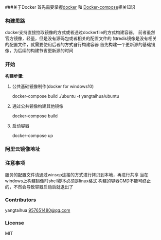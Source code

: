 ###关于Docker
  首先需要掌握[docker](https://docs.docker.com) 和 [Docker-compose](https://docs.docker.com/compose)相关知识
    
### 构建思路
  docker支持直接拉取镜像的方式或者通过dockerfile的方式构建容器，
  前者虽然官方镜像，轻量，但是没有源码包或者相关的配置文件的 
  如redis镜像是没有相关的配置文件，就需要使用后者的方式自行构建容器
  首先构建一个更新源的基础镜像，为后续的构建节省更新源的时间
  
### 开始

**构建步骤:**

1. 公共基础镜像制作(docker for windows10)

    docker-compose build ./ubuntu -t yangtaihua/ubuntu   
2. 通过公共镜像构建其他镜像 

    docker-compose build
3. 启动容器

    docker-compose up
### 阿里云镜像地址
    
### **注意事项**
  服务的配置文件请通过winscp连接的方式进行拷贝到本地，再进行共享
  当在windows上构建镜像时shell脚本必须是linux格式
  构建的容器CMD不能可终止的，不然会导致容器启动后就退出了  
### Contributors
yangtaihua <957651480@qq.com>
### License

MIT